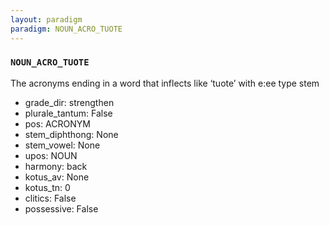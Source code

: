 ```yaml
---
layout: paradigm
paradigm: NOUN_ACRO_TUOTE
---
```

### ` NOUN_ACRO_TUOTE `

The acronyms ending in a word that inflects like ‘tuote’ with e:ee type stem
* grade_dir: strengthen
* plurale_tantum: False
* pos: ACRONYM
* stem_diphthong: None
* stem_vowel: None
* upos: NOUN
* harmony: back
* kotus_av: None
* kotus_tn: 0
* clitics: False
* possessive: False
